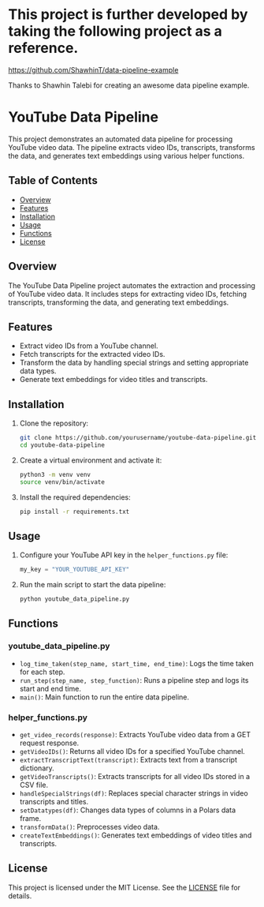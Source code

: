 # This project is further developed by taking the following project as a reference.
https://github.com/ShawhinT/data-pipeline-example

Thanks to Shawhin Talebi for creating an awesome data pipeline example.

# YouTube Data Pipeline

This project demonstrates an automated data pipeline for processing YouTube video data. The pipeline extracts video IDs, transcripts, transforms the data, and generates text embeddings using various helper functions.

## Table of Contents

- [Overview](#overview)
- [Features](#features)
- [Installation](#installation)
- [Usage](#usage)
- [Functions](#functions)
- [License](#license)

## Overview

The YouTube Data Pipeline project automates the extraction and processing of YouTube video data. It includes steps for extracting video IDs, fetching transcripts, transforming the data, and generating text embeddings.

## Features

- Extract video IDs from a YouTube channel.
- Fetch transcripts for the extracted video IDs.
- Transform the data by handling special strings and setting appropriate data types.
- Generate text embeddings for video titles and transcripts.

## Installation

1. Clone the repository:
	```sh
	git clone https://github.com/yourusername/youtube-data-pipeline.git
	cd youtube-data-pipeline
	```

2. Create a virtual environment and activate it:
	```sh
	python3 -m venv venv
	source venv/bin/activate
	```

3. Install the required dependencies:
	```sh
	pip install -r requirements.txt
	```

## Usage

1. Configure your YouTube API key in the `helper_functions.py` file:
	```python
	my_key = "YOUR_YOUTUBE_API_KEY"
	```

2. Run the main script to start the data pipeline:
	```sh
	python youtube_data_pipeline.py
	```

## Functions

### youtube_data_pipeline.py

- `log_time_taken(step_name, start_time, end_time)`: Logs the time taken for each step.
- `run_step(step_name, step_function)`: Runs a pipeline step and logs its start and end time.
- `main()`: Main function to run the entire data pipeline.

### helper_functions.py

- `get_video_records(response)`: Extracts YouTube video data from a GET request response.
- `getVideoIDs()`: Returns all video IDs for a specified YouTube channel.
- `extractTranscriptText(transcript)`: Extracts text from a transcript dictionary.
- `getVideoTranscripts()`: Extracts transcripts for all video IDs stored in a CSV file.
- `handleSpecialStrings(df)`: Replaces special character strings in video transcripts and titles.
- `setDatatypes(df)`: Changes data types of columns in a Polars data frame.
- `transformData()`: Preprocesses video data.
- `createTextEmbeddings()`: Generates text embeddings of video titles and transcripts.

## License

This project is licensed under the MIT License. See the [LICENSE](LICENSE) file for details.
